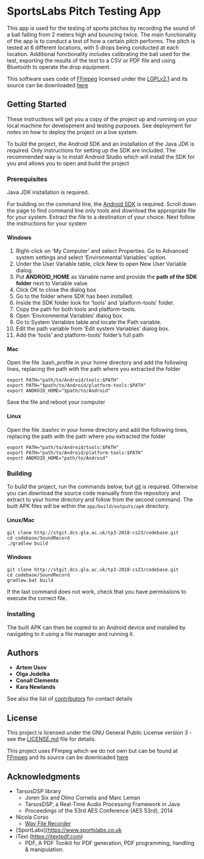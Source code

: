 
# SportsLabs Pitch Testing App

This app is used for the testing of sports pitches by recording the sound of a ball falling from 2 meters high and bouncing twice. The main functionality of the app is to conduct a test of how a certain pitch performs. The pitch is tested at 6 different locations, with 5 drops being conducted at each location. Additional functionality includes calibrating the ball used for the test, exporting the results of the test to a CSV or PDF file and using Bluetooth to operate the drop equipment. 

This software uses code of [FFmpeg](http://ffmpeg.org) licensed under the [LGPLv2.1](http://www.gnu.org/licenses/old-licenses/lgpl-2.1.html) and its source can be downloaded [here](https://github.com/FFmpeg/FFmpeg)
 
## Getting Started

These instructions will get you a copy of the project up and running on your local machine for development and testing purposes. See deployment for notes on how to deploy the project on a live system.

To build the project, the Android SDK and an installation of the Java JDK is required. Only instructions for setting up the SDK are included. The recommended way is to install Android Studio which will install the SDK for you and allows you to open and build the project

### Prerequisites

Java JDK installation is required.

For building on the command line, the [Android SDK](https://developer.android.com/studio) is required. Scroll down the page to find command line only tools and download the appropriate file for your system. Extract the file to a destination of your choice. Next follow the instructions for your system 

#### Windows

1.  Right-click on ‘My Computer’ and select Properties. Go to Advanced system settings and select ‘Environmental Variables’ option.
2.  Under the User Variable table, click New to open New User Variable dialog.
3.  Put  **ANDROID_HOME**  as Variable name and provide the  **path of the SDK folder**  next to Variable value.
4.  Click OK to close the dialog box
5.  Go to the folder where SDK has been installed.
6.  Inside the SDK folder look for ‘tools’ and ‘platform-tools’ folder.
7.  Copy the path for both tools and platform-tools.
8.  Open ‘Environmental Variables’ dialog box.
9.  Go to System Variables table and locate the Path variable.
10.  Edit the path variable from ‘Edit system Variables’ dialog box.
11.  Add the ‘tools’ and platform-tools’ folder’s full path

#### Mac

Open the file .bash_profile in your home directory and add the following lines, replacing the path with the path where you extracted the folder
```
export PATH="path/to/Android/tools:$PATH"
export PATH="$path/to/Android/platform-tools:$PATH"
export ANDROID_HOME="$path/to/Android"
```
Save the file and reboot your computer

#### Linux
Open the file .bashrc in your home directory and add the following lines, replacing the path with the path where you extracted the folder
```
export PATH="path/to/Android/tools:$PATH"
export PATH="path/to/Android/platform-tools:$PATH"
export ANDROID_HOME="path/to/Android"
```
### Building

To build the project, run the commands below, but [git](http://git-scm.com/) is required. Otherwise you can download the source code manually from the repository and extract to your home directory and follow from the second command. The built APK files will be within the `app/build/outputs/apk` directory.

#### Linux/Mac
```
git clone http://stgit.dcs.gla.ac.uk/tp3-2018-cs23/codebase.git
cd codebase/SoundRecord
./gradlew build
```

#### Windows

```
git clone http://stgit.dcs.gla.ac.uk/tp3-2018-cs23/codebase.git
cd codebase/SoundRecord
gradlew.bat build
```

If the last command does not work, check  that you have permissions to execute the correct file.


### Installing

The built APK can then be copied to an Android device and installed by navigating to it using a file manager and running it. 

## Authors

* **Artem Usov**
* **Olga Jodelka**
* **Conall Clements** 
* **Kara Newlands**

See also the list of [contributors](CONTRIBUTING.md) for contact details 

## License

This project is licensed under the GNU General Public License version 3 - see the [LICENSE.md](LICENSE) file for details.

This project uses FFmpeg which we do not own but can be found at [FFmpeg](http://ffmpeg.org) and its source can be downloaded [here](https://github.com/FFmpeg/FFmpeg)
 

## Acknowledgments
* TarsosDSP library
	* Joren Six and Olmo Cornelis and Marc Leman
	*  TarsosDSP, a Real-Time Audio Processing Framework in Java
	* Proceedings of the 53rd AES Conference (AES 53rd), 2014
* Nicola Corso
	* [Wav File Recorder](http://selvaline.blogspot.com/2016/04/record-audio-wav-format-android-how-to.html)	
* [SportLabs](https://www.sportslabs.co.uk
* iText (https://itextpdf.com)
	* PDF, A PDF Toolkit for PDF generation, PDF programming, handling & manipulation. 


